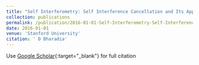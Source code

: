 ```yaml
---
title: "Self Interferometry: Self Interference Cancellation and Its Applications"
collection: publications
permalink: /publication/2016-01-01-Self-Interferometry-Self-Interference-Cancellation-and-Its-Applications
date: 2016-01-01
venue: 'Stanford University'
citation: ' D Bharadia'
---
```

Use [Google Scholar](https://scholar.google.com/scholar?q=Self+Interferometry:+Self+Interference+Cancellation+and+Its+Applications){:target="_blank"} for full citation